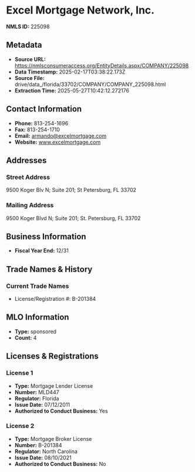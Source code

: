 # Excel Mortgage Network, Inc.

**NMLS ID:** 225098

## Metadata
- **Source URL:** https://nmlsconsumeraccess.org/EntityDetails.aspx/COMPANY/225098
- **Data Timestamp:** 2025-02-17T03:38:22.173Z
- **Source File:** drive/data_/florida/33702/COMPANY/COMPANY_225098.html
- **Extraction Time:** 2025-05-27T10:42:12.272176

## Contact Information
- **Phone:** 813-254-1696
- **Fax:** 813-254-1710
- **Email:** armando@excelmortgage.com
- **Website:** www.excelmortgage.com

## Addresses
### Street Address
9500 Koger Blv N; Suite 201; St Petersburg, FL 33702

### Mailing Address
9500 Koger Blvd N; Suite 201; St. Petersburg, FL 33702

## Business Information
- **Fiscal Year End:** 12/31

## Trade Names & History
### Current Trade Names
- License/Registration #: B-201384

## MLO Information
- **Type:** sponsored
- **Count:** 4

## Licenses & Registrations

### License 1
- **Type:** Mortgage Lender License
- **Number:** MLD447
- **Regulator:** Florida
- **Issue Date:** 07/12/2011
- **Authorized to Conduct Business:** Yes

### License 2
- **Type:** Mortgage Broker License
- **Number:** B-201384
- **Regulator:** North Carolina
- **Issue Date:** 08/10/2021
- **Authorized to Conduct Business:** No
